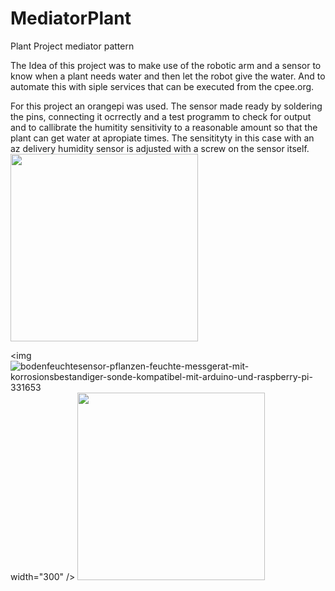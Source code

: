# MediatorPlant
Plant Project mediator pattern

The Idea of this project was to make use of the robotic arm and a sensor to know when a plant needs water and then let the robot give the water. And to automate this with siple services that can be executed from the cpee.org.

 For this project an orangepi was used. The sensor made ready by soldering the pins, connecting it ocrrectly and a test programm to check for output and to callibrate the humitity sensitivity to a reasonable amount so that the plant can get water at apropiate times. The sensitityty in this case with an az delivery humidity sensor is adjusted with a screw on the sensor itself.
 <img src="https://github.com/user-attachments/assets/9dba389d-1057-484b-9552-cc70140146ec)" width="300" />
  
 <img ![bodenfeuchtesensor-pflanzen-feuchte-messgerat-mit-korrosionsbestandiger-sonde-kompatibel-mit-arduino-und-raspberry-pi-331653](https://github.com/user-attachments/assets/0d9b28dd-2766-46ca-b749-b76250ffc971) width="300" />
<img src="![bodenfeuchtesensor-pflanzen-feuchte-messgerat-mit-korrosionsbestandiger-sonde-kompatibel-mit-arduino-und-raspberry-pi-331653](https://github.com/user-attachments/assets/0d9b28dd-2766-46ca-b749-b76250ffc971)" width="300" />

